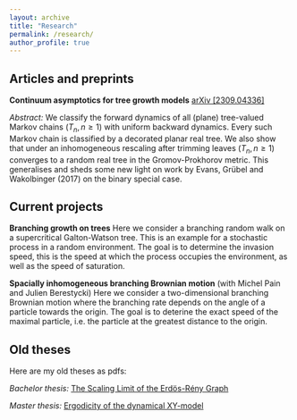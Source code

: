 ```yaml
---
layout: archive
title: "Research"
permalink: /research/
author_profile: true
---
```


## Articles and preprints

**Continuum asymptotics for tree growth models** <a href="https://arxiv.org/abs/2309.04336">arXiv [2309.04336]</a>

*Abstract:* We classify the forward dynamics of all (plane) tree-valued Markov chains $(T_n,n\geq 1)$ with uniform backward dynamics. Every such Markov chain is classified by a decorated planar real tree. We also show that under an inhomogeneous rescaling after trimming leaves $(T_n,n\geq 1)$ converges to a random real tree in the Gromov-Prokhorov metric. This generalises and sheds some new light on work by Evans, Grübel and Wakolbinger (2017) on the binary special case.

## Current projects

**Branching growth on trees** Here we consider a branching random walk on a supercritical Galton-Watson tree. This is an example for a stochastic process in a random environment. The goal is to determine the invasion speed, this is the speed at which the process occupies the environment, as well as the speed of saturation.  

**Spacially inhomogeneous branching Brownian motion** (with Michel Pain and Julien Berestycki) Here we consider a two-dimensional branching Brownian motion where the branching rate depends on the angle of a particle towards the origin. The goal is to deterine the exact speed of the maximal particle, i.e. the particle at the greatest distance to the origin.

## Old theses 

Here are my old theses as pdfs:

*Bachelor thesis:* [The Scaling Limit of the Erdös-Rény Graph](/files/Bachelor_thesis.pdf)

*Master thesis:* [Ergodicity of the dynamical XY-model](/files/Master_thesis.pdf)